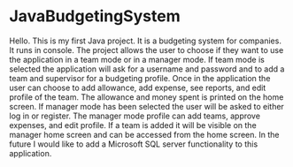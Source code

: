 # JavaBudgetingSystem
Hello. This is my first Java project. It is a budgeting system for companies. It runs in console. The project allows the user to choose if they want to use the application in a team mode or in a manager mode. If team mode is selected the application will ask for a username and password and to add a team and supervisor for a budgeting profile. Once in the application the user can choose to add allowance, add expense, see reports, and edit profile of the team. The allowance and money spent is printed on the home screen. If manager mode has been selected the user will be asked to either log in or register. The manager mode profile can add teams, approve expenses, and edit profile. If a team is added it will be visible on the manager home screen and can be accessed from the home screen.
In the future I would like to add a Microsoft SQL server functionality to this application.
